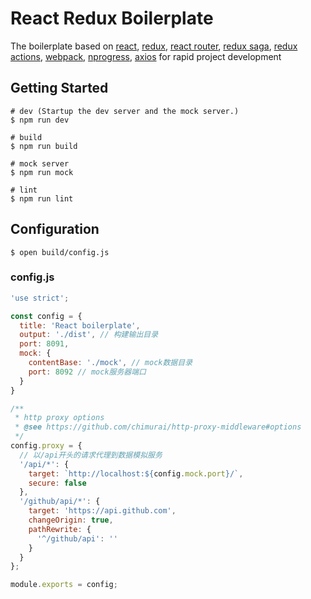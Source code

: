 # React Redux Boilerplate

The boilerplate based on [react](https://facebook.github.io/react), [redux](https://github.com/reactjs/redux), [react router](https://github.com/ReactTraining/react-router), [redux saga](https://github.com/redux-saga/redux-saga), [redux actions](https://github.com/acdlite/redux-actions), [webpack](https://webpack.js.org/), [nprogress](http://ricostacruz.com/nprogress/), [axios](https://github.com/mzabriskie/axios) for rapid project development

## Getting Started

```shell
# dev (Startup the dev server and the mock server.)
$ npm run dev

# build
$ npm run build

# mock server
$ npm run mock

# lint
$ npm run lint
```

## Configuration

```shell
$ open build/config.js
```

### config.js

```js
'use strict';

const config = {
  title: 'React boilerplate',
  output: './dist', // 构建输出目录
  port: 8091,
  mock: {
    contentBase: './mock', // mock数据目录
    port: 8092 // mock服务器端口
  }
}

/**
 * http proxy options
 * @see https://github.com/chimurai/http-proxy-middleware#options
 */
config.proxy = {
  // 以/api开头的请求代理到数据模拟服务
  '/api/*': {
    target: `http://localhost:${config.mock.port}/`,
    secure: false
  },
  '/github/api/*': {
    target: 'https://api.github.com',
    changeOrigin: true,
    pathRewrite: {
      '^/github/api': ''
    }
  }
};

module.exports = config;
```
